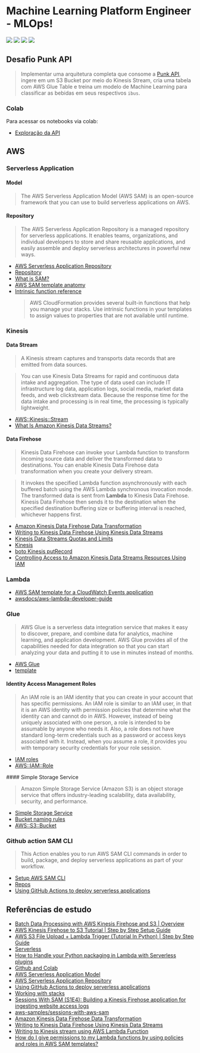 # Machine Learning Platform Engineer - MLOps!

[![](https://img.shields.io/badge/Amazon_AWS-232F3E?style=for-the-badge&logo=amazon-aws&labelColor=white&logoColor=yellow&color=yellow)](https://aws.amazon.com/)
[![](https://img.shields.io/badge/serverless-layers?style=for-the-badge&logo=serverless&labelColor=white&color=red&)](https://www.serverless.com/) 
[![](https://img.shields.io/badge/Python-3776AB?style=for-the-badge&logo=python&labelColor=white)](https://www.python.org/)
[![](https://img.shields.io/badge/Colab-Google?style=for-the-badge&labelColor=white&color=orange&logo=googlecolab)](https://colab.research.google.com/)
<!--[![](https://img.shields.io/badge/VsCode-007ACC?style=for-the-badge&labelColor=white&color=007ACC&logo=vscode)](https://code.visualstudio.com/)-->


## Desafio Punk API

> Implementar uma arquitetura completa que consome a [Punk API](https://punkapi.com/documentation/v2), ingere em um S3 Bucket por meio do Kinesis Stream, cria uma tabela com AWS Glue Table e treina um modelo de Machine Learning para classificar as bebidas em seus respectivos `ibus`.

### Colab

Para acessar os notebooks via colab:
- [Exploração da API](https://colab.research.google.com/github/ggarciabas/mlops_aws_punkapi/blob/master/notebooks/Explora_API.ipynb)

## AWS
 
### Serverless Application

#### Model
> The AWS Serverless Application Model (AWS SAM) is an open-source framework that you can use to build serverless applications on AWS.

#### Repository
> The AWS Serverless Application Repository is a managed repository for serverless applications. It enables teams, organizations, and individual developers to store and share reusable applications, and easily assemble and deploy serverless architectures in powerful new ways.

- [AWS Serverless Application Repository](https://aws.amazon.com/serverless/serverlessrepo/)
- [Repository](https://serverlessrepo.aws.amazon.com/applications)
- [What is SAM?](https://docs.aws.amazon.com/serverless-application-model/latest/developerguide/what-is-sam.html)
- [AWS SAM template anatomy](https://docs.aws.amazon.com/serverless-application-model/latest/developerguide/sam-specification-template-anatomy.html)
- [Intrinsic function reference](https://docs.aws.amazon.com/AWSCloudFormation/latest/UserGuide/intrinsic-function-reference.html)
    > AWS CloudFormation provides several built-in functions that help you manage your stacks. Use intrinsic functions in your templates to assign values to properties that are not available until runtime.

### Kinesis 

#### Data Stream
> A Kinesis stream captures and transports data records that are emitted from data sources.

> You can use Kinesis Data Streams for rapid and continuous data intake and aggregation. The type of data used can include IT infrastructure log data, application logs, social media, market data feeds, and web clickstream data. Because the response time for the data intake and processing is in real time, the processing is typically lightweight.

- [AWS::Kinesis::Stream](https://docs.aws.amazon.com/pt_br/AWSCloudFormation/latest/UserGuide/aws-resource-kinesis-stream.html)
- [What Is Amazon Kinesis Data Streams?](https://docs.aws.amazon.com/streams/latest/dev/introduction.html)

#### Data Firehose
> Kinesis Data Firehose can invoke your Lambda function to transform incoming source data and deliver the transformed data to destinations. You can enable Kinesis Data Firehose data transformation when you create your delivery stream.

> It invokes the specified Lambda function asynchronously with each buffered batch using the AWS Lambda synchronous invocation mode. The transformed data is sent from **Lambda** to Kinesis Data Firehose. Kinesis Data Firehose then sends it to the destination when the specified destination buffering size or buffering interval is reached, whichever happens first.

- [Amazon Kinesis Data Firehose Data Transformation](https://docs.aws.amazon.com/firehose/latest/dev/data-transformation.html)
- [Writing to Kinesis Data Firehose Using Kinesis Data Streams](https://docs.aws.amazon.com/firehose/latest/dev/writing-with-kinesis-streams.html)
- [Kinesis Data Streams Quotas and Limits](https://docs.aws.amazon.com/streams/latest/dev/service-sizes-and-limits.html)
- [Kinesis](https://docs.aws.amazon.com/serverless-application-model/latest/developerguide/sam-property-function-kinesis.html)
- [boto Kinesis putRecord](http://boto.cloudhackers.com/en/latest/ref/kinesis.html#boto.kinesis.layer1.KinesisConnection.put_record)
- [Controlling Access to Amazon Kinesis Data Streams Resources Using IAM](https://docs.aws.amazon.com/streams/latest/dev/controlling-access.html)

### Lambda

- [AWS SAM template for a CloudWatch Events application](https://docs.aws.amazon.com/lambda/latest/dg/with-scheduledevents-example-use-app-spec.html)
- [awsdocs/aws-lambda-developer-guide](https://github.com/awsdocs/aws-lambda-developer-guide/tree/main/sample-apps/blank-python)


### Glue

> AWS Glue is a serverless data integration service that makes it easy to discover, prepare, and combine data for analytics, machine learning, and application development. AWS Glue provides all of the capabilities needed for data integration so that you can start analyzing your data and putting it to use in minutes instead of months.

- [AWS Glue](https://aws.amazon.com/glue/?did=ft_card&trk=ft_card&whats-new-cards.sort-by=item.additionalFields.postDateTime&whats-new-cards.sort-order=desc)
- [template](https://gist.github.com/vdparikh/4c5d493fce53b9baf33edb39b17ff864)

#### Identity Access Management Roles
> An IAM role is an IAM identity that you can create in your account that has specific permissions. An IAM role is similar to an IAM user, in that it is an AWS identity with permission policies that determine what the identity can and cannot do in AWS. However, instead of being uniquely associated with one person, a role is intended to be assumable by anyone who needs it. Also, a role does not have standard long-term credentials such as a password or access keys associated with it. Instead, when you assume a role, it provides you with temporary security credentials for your role session.

- [IAM roles](https://docs.aws.amazon.com/IAM/latest/UserGuide/id_roles.html)
- [AWS::IAM::Role](https://docs.aws.amazon.com/pt_br/AWSCloudFormation/latest/UserGuide/aws-resource-iam-role.html)

#### Simple Storage Service
>  Amazon Simple Storage Service (Amazon S3) is an object storage service that offers industry-leading scalability, data availability, security, and performance.

- [Simple Storage Service](https://aws.amazon.com/s3/)
- [Bucket naming rules](https://docs.aws.amazon.com/AmazonS3/latest/userguide/bucketnamingrules.html)
- [AWS::S3::Bucket](https://docs.aws.amazon.com/pt_br/AWSCloudFormation/latest/UserGuide/aws-properties-s3-bucket.html#cfn-s3-bucket-name)

### Github action SAM CLI
> This Action enables you to run AWS SAM CLI commands in order to build, package, and deploy serverless applications as part of your workflow.

- [Setup AWS SAM CLI](https://github.com/marketplace/actions/setup-aws-sam-cli)
- [Repos](https://github.com/aws-actions/setup-sam)
- [Using GitHub Actions to deploy serverless applications](https://aws.amazon.com/blogs/compute/using-github-actions-to-deploy-serverless-applications/)

## Referências de estudo

- [Batch Data Processing with AWS Kinesis Firehose and S3 | Overview](https://www.youtube.com/watch?v=DPT3swb6zgI)
- [AWS Kinesis Firehose to S3 Tutorial | Step by Step Setup Guide](https://www.youtube.com/watch?v=UMKnCEgE--k&t=0s)
- [AWS S3 File Upload + Lambda Trigger (Tutorial In Python) | Step by Step Guide](https://youtu.be/H_rRlnSw_5s)
- [Serverless](https://aws.amazon.com/getting-started/deep-dive-serverless/?e=gs2020&p=gsrc)
- [How to Handle your Python packaging in Lambda with Serverless plugins](https://www.serverless.com/blog/serverless-python-packaging)
- [Github and Colab](https://colab.research.google.com/github/googlecolab/colabtools/blob/master/notebooks/colab-github-demo.ipynb#scrollTo=8QAWNjizy_3O)
- [AWS Serverless Application Model](https://aws.amazon.com/serverless/sam/)
- [AWS Serverless Application Repository](https://aws.amazon.com/serverless/serverlessrepo/)
- [Using GitHub Actions to deploy serverless applications](https://aws.amazon.com/blogs/compute/using-github-actions-to-deploy-serverless-applications/)
- [Working with stacks](https://docs.aws.amazon.com/AWSCloudFormation/latest/UserGuide/stacks.html)
- [Sessions With SAM (S1E4): Building a Kinesis Firehose application for ingesting website access logs](https://www.youtube.com/watch?v=jdTBtaxs0hA)
- [aws-samples/sessions-with-aws-sam](https://github.com/aws-samples/sessions-with-aws-sam)
- [Amazon Kinesis Data Firehose Data Transformation](https://docs.aws.amazon.com/firehose/latest/dev/data-transformation.html)
- [Writing to Kinesis Data Firehose Using Kinesis Data Streams](https://docs.aws.amazon.com/firehose/latest/dev/writing-with-kinesis-streams.html)
- [Writing to Kinesis stream using AWS Lambda Function](https://stackoverflow.com/questions/33824904/writing-to-kinesis-stream-using-aws-lambda-function)
- [How do I give permissions to my Lambda functions by using policies and roles in AWS SAM templates?](https://aws.amazon.com/premiumsupport/knowledge-center/lambda-sam-template-permissions/)

<!-- Icons: https://simpleicons.org/ Shields: https://img.shields.io/badge-->